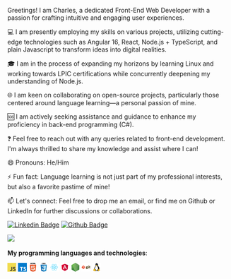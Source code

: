 Greetings! I am Charles, a dedicated Front-End Web Developer with a passion for crafting intuitive and engaging user experiences.

💻 I am presently employing my skills on various projects, utilizing cutting-edge technologies such as Angular 16, React, Node.js + TypeScript, and plain Javascript to transform ideas into digital realities.

🎓 I am in the process of expanding my horizons by learning Linux and working towards LPIC certifications while concurrently deepening my understanding of Node.js.

🌐 I am keen on collaborating on open-source projects, particularly those centered around language learning—a personal passion of mine.

🆘 I am actively seeking assistance and guidance to enhance my proficiency in back-end programming (C#).

❓ Feel free to reach out with any queries related to front-end development. I'm always thrilled to share my knowledge and assist where I can!

😄 Pronouns: He/Him

⚡ Fun fact: Language learning is not just part of my professional interests, but also a favorite pastime of mine!

📫 Let's connect: Feel free to drop me an email, or find me on Github or LinkedIn for further discussions or collaborations.

[![Linkedin Badge](https://img.shields.io/badge/-LinkedIn-blue?style=flat-square&logo=Linkedin&logoColor=white&link=https://www.linkedin.com/in/charlesreisribeiro/)](https://www.linkedin.com/in/charlesreisribeiro/)
[![Github Badge](https://img.shields.io/badge/-Github-000?style=flat-square&logo=Github&logoColor=white&link=https://github.com/charlesribeiro)](https://github.com/charlesribeiro)


<img src="https://github-readme-stats.vercel.app/api?username=charlesribeiro&&show_icons=true&title_color=fafafa&icon_color=bb2acf&text_color=daf7dc&bg_color=161515">

**My programming languages and technologies**:

<code><img height="20" src="https://raw.githubusercontent.com/github/explore/80688e429a7d4ef2fca1e82350fe8e3517d3494d/topics/javascript/javascript.png"></code>
<code><img height="20" src="https://raw.githubusercontent.com/github/explore/80688e429a7d4ef2fca1e82350fe8e3517d3494d/topics/typescript/typescript.png"></code>
<code><img height="20" src="https://raw.githubusercontent.com/github/explore/80688e429a7d4ef2fca1e82350fe8e3517d3494d/topics/html/html.png"></code>
<code><img height="20" src="https://raw.githubusercontent.com/github/explore/80688e429a7d4ef2fca1e82350fe8e3517d3494d/topics/css/css.png"></code>
<code><img height="20" src="https://raw.githubusercontent.com/github/explore/80688e429a7d4ef2fca1e82350fe8e3517d3494d/topics/react/react.png"></code>
<code><img height="20" src="https://raw.githubusercontent.com/github/explore/80688e429a7d4ef2fca1e82350fe8e3517d3494d/topics/angular/angular.png"></code>
<code><img height="20" src="https://raw.githubusercontent.com/github/explore/80688e429a7d4ef2fca1e82350fe8e3517d3494d/topics/nodejs/nodejs.png"></code>
<code><img height="20" src="https://raw.githubusercontent.com/github/explore/80688e429a7d4ef2fca1e82350fe8e3517d3494d/topics/git/git.png"></code>
<code><img height="20" src="https://raw.githubusercontent.com/github/explore/80688e429a7d4ef2fca1e82350fe8e3517d3494d/topics/linux/linux.png"></code>
